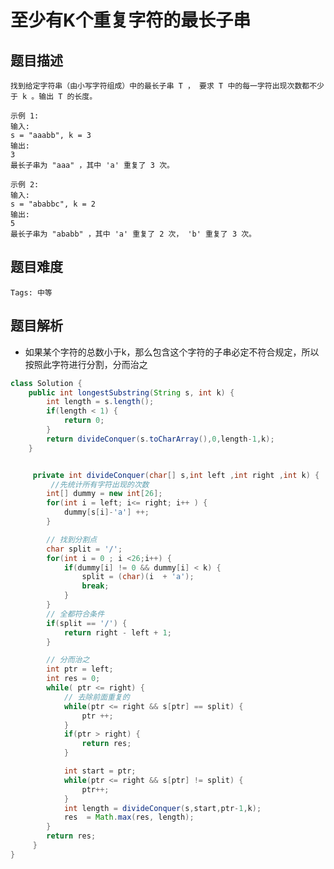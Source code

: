 # 至少有K个重复字符的最长子串


## 题目描述
    找到给定字符串（由小写字符组成）中的最长子串 T ， 要求 T 中的每一字符出现次数都不少于 k 。输出 T 的长度。

    示例 1:
    输入:
    s = "aaabb", k = 3
    输出:
    3
    最长子串为 "aaa" ，其中 'a' 重复了 3 次。

    示例 2:
    输入:
    s = "ababbc", k = 2
    输出:
    5
    最长子串为 "ababb" ，其中 'a' 重复了 2 次， 'b' 重复了 3 次。


## 题目难度
    Tags: 中等

## 题目解析
+ 如果某个字符的总数小于k，那么包含这个字符的子串必定不符合规定，所以按照此字符进行分割，分而治之
```java
class Solution {
    public int longestSubstring(String s, int k) {
        int length = s.length();
        if(length < 1) {
            return 0;
        }
        return divideConquer(s.toCharArray(),0,length-1,k);
    }


     private int divideConquer(char[] s,int left ,int right ,int k) {
         //先统计所有字符出现的次数
        int[] dummy = new int[26];
        for(int i = left; i<= right; i++ ) {
            dummy[s[i]-'a'] ++;
        }

        // 找到分割点
        char split = '/';
        for(int i = 0 ; i <26;i++) {
            if(dummy[i] != 0 && dummy[i] < k) {
                split = (char)(i  + 'a');
                break;
            }
        }
        // 全都符合条件
        if(split == '/') {
            return right - left + 1;
        }

        // 分而治之
        int ptr = left;
        int res = 0;
        while( ptr <= right) {
            // 去除前面重复的
            while(ptr <= right && s[ptr] == split) {
                ptr ++;
            }
            if(ptr > right) {
                return res;
            }

            int start = ptr;
            while(ptr <= right && s[ptr] != split) {
                ptr++;
            }
            int length = divideConquer(s,start,ptr-1,k);
            res  = Math.max(res, length);
        }
        return res;
     }
}
```